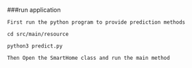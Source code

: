 ###run application

```
First run the python program to provide prediction methods

cd src/main/resource

python3 predict.py

Then Open the SmartHome class and run the main method

```
